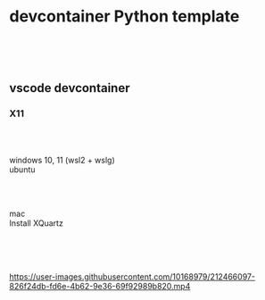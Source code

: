 # devcontainer Python template

<br><br><br>


## vscode devcontainer



### X11

<br><br>

windows 10, 11 (wsl2 + wslg)  
ubuntu

<br><br>

mac  
Install XQuartz

<br><br><br>


https://user-images.githubusercontent.com/10168979/212466097-826f24db-fd6e-4b62-9e36-69f92989b820.mp4


<br><br><br>
<br><br><br>
